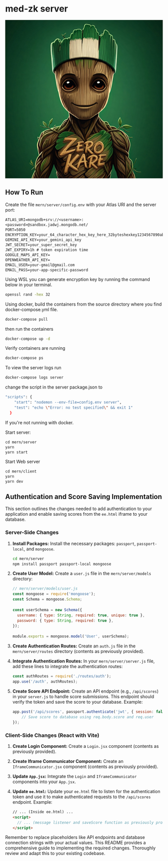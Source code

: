 # med-zk server 

![alt text](mern/client/src/assets/groot.jpg)


## How To Run
Create the file `mern/server/config.env` with your Atlas URI and the server port:
```
ATLAS_URI=mongodb+srv://<username>:<password>@sandbox.jadwj.mongodb.net/
PORT=5050
ENCRYPTION_KEY=your_64_character_hex_key_here_32byteshexkey1234567890abcdef
GEMINI_API_KEY=your_gemini_api_key
JWT_SECRET=your_super_secret_key
JWT_EXPIRY=1h # token expiration time
GOOGLE_MAPS_API_KEY=
OPENWEATHER_API_KEY=
EMAIL_USER=your-gmail@gmail.com
EMAIL_PASS=your-app-specific-password

```

Using WSL you can generate encryption key by running the command below in your terminal.
```bash
openssl rand -hex 32
```

Using docker, build the containers from the source directory where you find docker-compose.yml file.

```bash
docker-compose pull
```

then run the containers

```bash
docker-compose up -d
```

Verify containers are running

```bash
docker-compose ps
```

To view the server logs run

```bash
docker-compose logs server
```



change the script in the server package.json to
```bash
"scripts": {
    "start": "nodemon --env-file=config.env server", 
    "test": "echo \"Error: no test specified\" && exit 1"
  }
```
If you're not running with docker.

Start server:
```
cd mern/server
yarn
yarn start
```

Start Web server
```
cd mern/client
yarn
yarn dev
```

## Authentication and Score Saving Implementation

This section outlines the changes needed to add authentication to your application and enable saving scores from the `ee.html` iframe to your database.

### Server-Side Changes

1. **Install Packages:** Install the necessary packages: `passport`, `passport-local`, and `mongoose`.

   ```bash
   cd mern/server
   npm install passport passport-local mongoose
   ```

2. **Create User Model:** Create a `user.js` file in the `mern/server/models` directory:

   ```javascript
   // mern/server/models/user.js
   const mongoose = require('mongoose');
   const Schema = mongoose.Schema;

   const userSchema = new Schema({
     username: { type: String, required: true, unique: true },
     password: { type: String, required: true },
   });

   module.exports = mongoose.model('User', userSchema);
   ```

3. **Create Authentication Routes:** Create an `auth.js` file in the `mern/server/routes` directory (contents as previously provided).

4. **Integrate Authentication Routes:** In your `mern/server/server.js` file, add these lines to integrate the authentication routes:

   ```javascript
   const authRoutes = require('./routes/auth');
   app.use('/auth', authRoutes);
   ```

5. **Create Score API Endpoint:** Create an API endpoint (e.g., `/api/scores`) in your `server.js` to handle score submissions. This endpoint should verify the token and save the score to your database. Example:

   ```javascript
   app.post('/api/scores', passport.authenticate('jwt', { session: false }), (req, res) => {
       // Save score to database using req.body.score and req.user
   });
   ```

### Client-Side Changes (React with Vite)

1. **Create Login Component:** Create a `Login.jsx` component (contents as previously provided).

2. **Create Iframe Communicator Component:** Create an `IframeCommunicator.jsx` component (contents as previously provided).

3. **Update `App.jsx`:** Integrate the `Login` and `IframeCommunicator` components into your `App.jsx`.

4. **Update `ee.html`:** Update your `ee.html` file to listen for the authentication token and use it to make authenticated requests to the `/api/scores` endpoint. Example:

   ```html
   // ... (Inside ee.html) ...
   <script>
     // ... (message listener and saveScore function as previously provided) ...
   </script>
   ```

Remember to replace placeholders like API endpoints and database connection strings with your actual values.  This README provides a comprehensive guide to implementing the required changes.  Thoroughly review and adapt this to your existing codebase.
